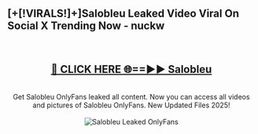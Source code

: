 <h2>[+[!VIRALS!]+]Salobleu Leaked Video Viral On Social X Trending Now - nuckw</h2>
<br>
<div align="center">
<h2><a href="https://libra.edu.pl?Salobleu" rel="nofollow">🔴 CLICK HERE 🌐==►► Salobleu</a></h2>
<br>
Get Salobleu OnlyFans leaked all content. Now you can access all videos and pictures of Salobleu OnlyFans. New Updated Files 2025!
<br>
<br>
<a href="https://libra.edu.pl?Salobleu" rel="nofollow" data-target="animated-image.originalLink"><img src="https://i.ibb.co.com/WyWwxjT/player-gif2.gif" alt="Salobleu Leaked OnlyFans" style="max-width: 100%; display: inline-block;" data-target="animated-image.originalImage"></a>
</div>
<br>